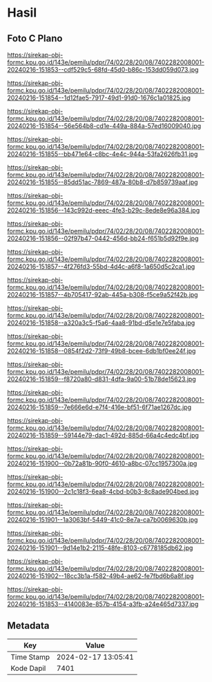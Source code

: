 # Hasil

## Foto C Plano

https://sirekap-obj-formc.kpu.go.id/143e/pemilu/pdpr/74/02/28/20/08/7402282008001-20240216-151853--cdf529c5-68fd-45d0-b86c-153dd059d073.jpg

https://sirekap-obj-formc.kpu.go.id/143e/pemilu/pdpr/74/02/28/20/08/7402282008001-20240216-151854--1d12fae5-7917-49d1-91d0-1676c1a01825.jpg

https://sirekap-obj-formc.kpu.go.id/143e/pemilu/pdpr/74/02/28/20/08/7402282008001-20240216-151854--56e564b8-cd1e-449a-884a-57ed16009040.jpg

https://sirekap-obj-formc.kpu.go.id/143e/pemilu/pdpr/74/02/28/20/08/7402282008001-20240216-151855--bb471e64-c8bc-4e4c-944a-53fa2626fb31.jpg

https://sirekap-obj-formc.kpu.go.id/143e/pemilu/pdpr/74/02/28/20/08/7402282008001-20240216-151855--85dd51ac-7869-487a-80b8-d7b859739aaf.jpg

https://sirekap-obj-formc.kpu.go.id/143e/pemilu/pdpr/74/02/28/20/08/7402282008001-20240216-151856--143c992d-eeec-4fe3-b29c-8ede8e96a384.jpg

https://sirekap-obj-formc.kpu.go.id/143e/pemilu/pdpr/74/02/28/20/08/7402282008001-20240216-151856--02f97b47-0442-456d-bb24-f651b5d92f9e.jpg

https://sirekap-obj-formc.kpu.go.id/143e/pemilu/pdpr/74/02/28/20/08/7402282008001-20240216-151857--4f276fd3-55bd-4d4c-a6f8-1a650d5c2ca1.jpg

https://sirekap-obj-formc.kpu.go.id/143e/pemilu/pdpr/74/02/28/20/08/7402282008001-20240216-151857--4b705417-92ab-445a-b308-f5ce9a52f42b.jpg

https://sirekap-obj-formc.kpu.go.id/143e/pemilu/pdpr/74/02/28/20/08/7402282008001-20240216-151858--a320a3c5-f5a6-4aa8-91bd-d5e1e7e5faba.jpg

https://sirekap-obj-formc.kpu.go.id/143e/pemilu/pdpr/74/02/28/20/08/7402282008001-20240216-151858--0854f2d2-73f9-49b8-bcee-6db1bf0ee24f.jpg

https://sirekap-obj-formc.kpu.go.id/143e/pemilu/pdpr/74/02/28/20/08/7402282008001-20240216-151859--f8720a80-d831-4dfa-9a00-51b78de15623.jpg

https://sirekap-obj-formc.kpu.go.id/143e/pemilu/pdpr/74/02/28/20/08/7402282008001-20240216-151859--7e666e6d-e7f4-416e-bf51-6f71ae1267dc.jpg

https://sirekap-obj-formc.kpu.go.id/143e/pemilu/pdpr/74/02/28/20/08/7402282008001-20240216-151859--59144e79-dac1-492d-885d-66a4c4edc4bf.jpg

https://sirekap-obj-formc.kpu.go.id/143e/pemilu/pdpr/74/02/28/20/08/7402282008001-20240216-151900--0b72a81b-90f0-4610-a8bc-07cc1957300a.jpg

https://sirekap-obj-formc.kpu.go.id/143e/pemilu/pdpr/74/02/28/20/08/7402282008001-20240216-151900--2c1c18f3-6ea8-4cbd-b0b3-8c8ade904bed.jpg

https://sirekap-obj-formc.kpu.go.id/143e/pemilu/pdpr/74/02/28/20/08/7402282008001-20240216-151901--1a3063bf-5449-41c0-8e7a-ca7b0069630b.jpg

https://sirekap-obj-formc.kpu.go.id/143e/pemilu/pdpr/74/02/28/20/08/7402282008001-20240216-151901--9d14e1b2-2115-48fe-8103-c6778185db62.jpg

https://sirekap-obj-formc.kpu.go.id/143e/pemilu/pdpr/74/02/28/20/08/7402282008001-20240216-151902--18cc3b1a-f582-49b4-ae62-fe7fbd6b6a8f.jpg

https://sirekap-obj-formc.kpu.go.id/143e/pemilu/pdpr/74/02/28/20/08/7402282008001-20240216-151853--4140083e-857b-4154-a3fb-a24e465d7337.jpg


## Metadata

| Key        | Value               |
| ---------- | ------------------- |
| Time Stamp | 2024-02-17 13:05:41 |
| Kode Dapil | 7401                |



